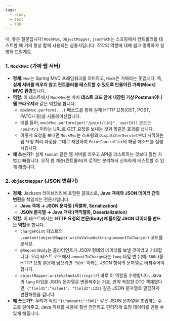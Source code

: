 ```yaml
---
tags:
  - study
  - test
  - TDD
---
```

네, 좋은 질문입니다! `MockMvc`, `ObjectMapper`, `jsonPath`는 스프링에서 컨트롤러를 테스트할 때 거의 항상 함께 사용되는 삼총사입니다. 각각의 역할에 대해 쉽고 명확하게 설명해 드릴게요.

### 1. `MockMvc` (가짜 웹 서버)

*   **정체**: `Mvc`는 Spring MVC 프레임워크를 의미하고, `Mock`은 가짜라는 뜻입니다. 즉, **실제 서버를 띄우지 않고 컨트롤러를 테스트할 수 있도록 만들어진 가짜(Mock) MVC 환경**입니다.
*   **역할**: 이 테스트에서 `MockMvc`는 마치 **테스트 코드 안에 내장된 가상 Postman이나 웹 브라우저**와 같은 역할을 합니다.
    *   `mockMvc.perform(...)` 메소드를 통해 실제 HTTP 요청(GET, POST, PATCH 등)을 시뮬레이션합니다.
    *   예를 들어, `mockMvc.perform(get("/point/{id}", userId))` 코드는 `/point/1` 이라는 URL로 GET 요청을 보내는 것과 똑같은 효과를 냅니다.
    *   이렇게 요청을 보내면 `MockMvc`는 스프링의 `DispatcherServlet`부터 시작하는 웹 요청 처리 과정을 그대로 재현하여 `PointController`의 해당 메소드를 실행시킵니다.
*   **왜 쓰는가?**: 실제 `tomcat` 같은 웹 서버를 띄우고 API를 테스트하는 것보다 훨씬 가볍고 빠릅니다. 오직 웹 계층(컨트롤러)의 로직만 분리해서 신속하게 테스트할 수 있게 해줍니다.

### 2. `ObjectMapper` (JSON 변환기)

*   **정체**: Jackson 라이브러리에 포함된 클래스로, **Java 객체와 JSON 데이터 간의 변환**을 책임지는 전문가입니다.
    *   **Java 객체 → JSON 문자열 (직렬화, Serialization)**
    *   **JSON 문자열 → Java 객체 (역직렬화, Deserialization)**
*   **역할**: 이 테스트에서는 **HTTP 요청의 본문(Body)에 들어갈 JSON 데이터를 만드는 역할**을 합니다.
    *   `chargePoint` 테스트의 ` .content(objectMapper.writeValueAsString(amountToCharge))` 코드를 보세요.
    *   `@RequestBody`는 클라이언트가 JSON 형태의 데이터를 보낼 것이라고 기대합니다. 우리 테스트 코드에서 `amountToCharge`라는 `long` 타입 변수(예: `500L`)를 HTTP 요청 본문에 담으려면 `"500"` 이라는 JSON 형식의 문자열로 바꿔주어야 합니다.
    *   `objectMapper.writeValueAsString()`가 바로 이 역할을 수행합니다. Java의 `long` 타입을 JSON 문자열로 변환해주는 거죠. 만약 복잡한 DTO 객체였다면, `{"field1":"value1", "field2":123}` 같은 JSON 문자열로 깔끔하게 변환해줬을 겁니다.
*   **왜 쓰는가?**: 우리가 직접 `"{\"amount\":500}"` 같은 JSON 문자열을 조립하는 수고를 덜어주고, Java 객체를 사용해 훨씬 안전하고 편리하게 요청 데이터를 만들 수 있게 해줍니다.